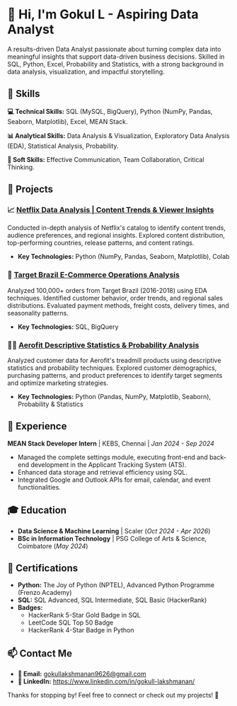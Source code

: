 # 👋 Hi, I'm Gokul L - Aspiring Data Analyst

A results-driven Data Analyst passionate about turning complex data into meaningful insights that support data-driven business decisions. Skilled in SQL, Python, Excel, Probability and Statistics, with a strong background in data analysis, visualization, and impactful storytelling.

## 🚀 Skills

**💻 Technical Skills:** SQL (MySQL, BigQuery), Python (NumPy, Pandas, Seaborn, Matplotlib), Excel, MEAN Stack.

**📊 Analytical Skills:** Data Analysis & Visualization, Exploratory Data Analysis (EDA), Statistical Analysis, Probability.

**🤝 Soft Skills:** Effective Communication, Team Collaboration, Critical Thinking.

## 📂 Projects
### 📈 [Netflix Data Analysis | Content Trends & Viewer Insights](https://github.com/gokull-lakshmanan/Projects/tree/main/Netflix-Data-Exploration(Python))
Conducted in-depth analysis of Netflix's catalog to identify content trends, audience preferences, and regional insights. Explored content distribution, top-performing countries, release patterns, and content ratings.

- **Key Technologies:** Python (NumPy, Pandas, Seaborn, Matplotlib), Colab

### 🛒 [Target Brazil E-Commerce Operations Analysis](https://github.com/gokull-lakshmanan/Projects/tree/main/Target-Brazil-Ecommerce(SQL))
Analyzed 100,000+ orders from Target Brazil (2016-2018) using EDA techniques. Identified customer behavior, order trends, and regional sales distributions. Evaluated payment methods, freight costs, delivery times, and seasonality patterns.

- **Key Technologies:** SQL, BigQuery

### 🏃‍♂️ [Aerofit Descriptive Statistics & Probability Analysis]([#](https://github.com/gokull-lakshmanan/Data-Analytics-Projects/tree/86460fb60da58b6cf935417bb16ff917123ec2cc/Aerofit%20Descriptive%20Statistics%20%26%20Customer%20Segmentation))  
Analyzed customer data for Aerofit's treadmill products using descriptive statistics and probability techniques. Explored customer demographics, purchasing patterns, and product preferences to identify target segments and optimize marketing strategies.

- **Key Technologies:** Python (Pandas, NumPy, Matplotlib, Seaborn), Probability & Statistics

## 💼 Experience
**MEAN Stack Developer Intern** | KEBS, Chennai | *Jan 2024 - Sep 2024*

- Managed the complete settings module, executing front-end and back-end development in the Applicant Tracking System (ATS).
- Enhanced data storage and retrieval efficiency using SQL.
- Integrated Google and Outlook APIs for email, calendar, and event functionalities.

## 🎓 Education
- **Data Science & Machine Learning** | Scaler (*Oct 2024 - Apr 2026*)
- **BSc in Information Technology** | PSG College of Arts & Science, Coimbatore (*May 2024*)

## 📜 Certifications
- **Python:** The Joy of Python (NPTEL), Advanced Python Programme (Frenzo Academy)
- **SQL:** SQL Advanced, SQL Intermediate, SQL Basic (HackerRank)
- **Badges:**
  - HackerRank 5-Star Gold Badge in SQL
  - LeetCode SQL Top 50 Badge
  - HackerRank 4-Star Badge in Python

## 📫 Contact Me
- **📧 Email:** gokullakshmanan9626@gmail.com
- **💼 LinkedIn:** https://www.linkedin.com/in/gokull-lakshmanan/

Thanks for stopping by! Feel free to connect or check out my projects! 🚀
